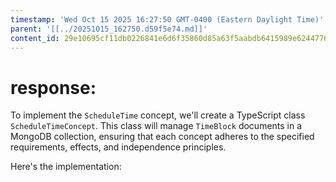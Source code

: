 ```yaml
---
timestamp: 'Wed Oct 15 2025 16:27:50 GMT-0400 (Eastern Daylight Time)'
parent: '[[../20251015_162750.d59f5e74.md]]'
content_id: 29e10695cf11db0226841e6d6f35860d85a63f5aabdb6415989e6244776b5eab
---
```


# response:

To implement the `ScheduleTime` concept, we'll create a TypeScript class `ScheduleTimeConcept`. This class will manage `TimeBlock` documents in a MongoDB collection, ensuring that each concept adheres to the specified requirements, effects, and independence principles.

Here's the implementation:
